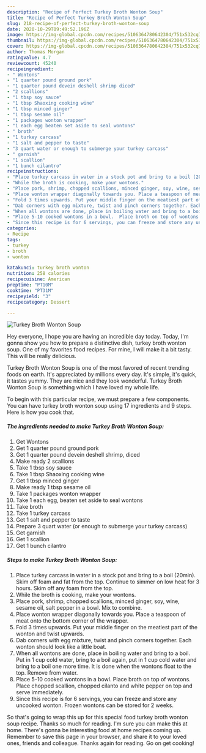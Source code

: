 ```yaml
---
description: "Recipe of Perfect Turkey Broth Wonton Soup"
title: "Recipe of Perfect Turkey Broth Wonton Soup"
slug: 218-recipe-of-perfect-turkey-broth-wonton-soup
date: 2020-10-29T09:49:52.196Z
image: https://img-global.cpcdn.com/recipes/5106364780642304/751x532cq70/turkey-broth-wonton-soup-recipe-main-photo.jpg
thumbnail: https://img-global.cpcdn.com/recipes/5106364780642304/751x532cq70/turkey-broth-wonton-soup-recipe-main-photo.jpg
cover: https://img-global.cpcdn.com/recipes/5106364780642304/751x532cq70/turkey-broth-wonton-soup-recipe-main-photo.jpg
author: Thomas Morgan
ratingvalue: 4.7
reviewcount: 45240
recipeingredient:
- " Wontons"
- "1 quarter pound ground pork"
- "1 quarter pound devein deshell shrimp diced"
- "2 scallions"
- "1 tbsp soy sauce"
- "1 tbsp Shaoxing cooking wine"
- "1 tbsp minced ginger"
- "1 tbsp sesame oil"
- "1 packages wonton wrapper"
- "1 each egg beaten set aside to seal wontons"
- " broth"
- "1 turkey carcass"
- "1 salt and pepper to taste"
- "3 quart water or enough to submerge your turkey carcass"
- " garnish"
- "1 scallion"
- "1 bunch cilantro"
recipeinstructions:
- "Place turkey carcass in water in a stock pot and bring to a boil (20min). Skim off foam and fat from the top. Continue  to simmer on low heat for 3 hours. Skim off any foam from the top."
- "While the broth is cooking, make your wontons."
- "Place pork, shrimp, chopped scallions, minced ginger, soy, wine, sesame oil, salt pepper in a bowl. Mix to combine."
- "Place wonton wrapper diagonally towards you. Place a teaspoon of meat onto the bottom corner of the wrapper."
- "Fold 3 times upwards. Put your middle finger on the meatiest part of the wonton and twist upwards."
- "Dab corners with egg mixture, twist and pinch corners together. Each wonton should look like a little boat."
- "When all wontons are done, place in boiling water and bring to a boil.  Put in 1 cup cold water, bring to a boil again, put in 1 cup cold water and bring to a boil one more time. It is done when the wontons float to the top.  Remove from water."
- "Place 5-10 cooked wontons in a bowl.  Place broth on top of wontons.  Place chopped scallion, chopped cilanto and white pepper on top and serve immediately."
- "Since this recipe is for 6 servings, you can freeze and store any uncooked wonton. Frozen wontons can be stored for 2 weeks."
categories:
- Recipe
tags:
- turkey
- broth
- wonton

katakunci: turkey broth wonton 
nutrition: 258 calories
recipecuisine: American
preptime: "PT10M"
cooktime: "PT31M"
recipeyield: "3"
recipecategory: Dessert

---
```



![Turkey Broth Wonton Soup](https://img-global.cpcdn.com/recipes/5106364780642304/751x532cq70/turkey-broth-wonton-soup-recipe-main-photo.jpg)

Hey everyone, I hope you are having an incredible day today. Today, I'm gonna show you how to prepare a distinctive dish, turkey broth wonton soup. One of my favorites food recipes. For mine, I will make it a bit tasty. This will be really delicious.



Turkey Broth Wonton Soup is one of the most favored of recent trending foods on earth. It's appreciated by millions every day. It's simple, it's quick, it tastes yummy. They are nice and they look wonderful. Turkey Broth Wonton Soup is something which I have loved my whole life.


To begin with this particular recipe, we must prepare a few components. You can have turkey broth wonton soup using 17 ingredients and 9 steps. Here is how you cook that.

<!--inarticleads1-->

##### The ingredients needed to make Turkey Broth Wonton Soup:

1. Get  Wontons
1. Get 1 quarter pound ground pork
1. Get 1 quarter pound devein deshell shrimp, diced
1. Make ready 2 scallions
1. Take 1 tbsp soy sauce
1. Take 1 tbsp Shaoxing cooking wine
1. Get 1 tbsp minced ginger
1. Make ready 1 tbsp sesame oil
1. Take 1 packages wonton wrapper
1. Take 1 each egg, beaten set aside to seal wontons
1. Take  broth
1. Take 1 turkey carcass
1. Get 1 salt and pepper to taste
1. Prepare 3 quart water (or enough to submerge your turkey carcass)
1. Get  garnish
1. Get 1 scallion
1. Get 1 bunch cilantro




<!--inarticleads2-->

##### Steps to make Turkey Broth Wonton Soup:

1. Place turkey carcass in water in a stock pot and bring to a boil (20min). Skim off foam and fat from the top. Continue  to simmer on low heat for 3 hours. Skim off any foam from the top.
1. While the broth is cooking, make your wontons.
1. Place pork, shrimp, chopped scallions, minced ginger, soy, wine, sesame oil, salt pepper in a bowl. Mix to combine.
1. Place wonton wrapper diagonally towards you. Place a teaspoon of meat onto the bottom corner of the wrapper.
1. Fold 3 times upwards. Put your middle finger on the meatiest part of the wonton and twist upwards.
1. Dab corners with egg mixture, twist and pinch corners together. Each wonton should look like a little boat.
1. When all wontons are done, place in boiling water and bring to a boil.  Put in 1 cup cold water, bring to a boil again, put in 1 cup cold water and bring to a boil one more time. It is done when the wontons float to the top.  Remove from water.
1. Place 5-10 cooked wontons in a bowl.  Place broth on top of wontons.  Place chopped scallion, chopped cilanto and white pepper on top and serve immediately.
1. Since this recipe is for 6 servings, you can freeze and store any uncooked wonton. Frozen wontons can be stored for 2 weeks.




So that's going to wrap this up for this special food turkey broth wonton soup recipe. Thanks so much for reading. I'm sure you can make this at home. There's gonna be interesting food at home recipes coming up. Remember to save this page in your browser, and share it to your loved ones, friends and colleague. Thanks again for reading. Go on get cooking!

